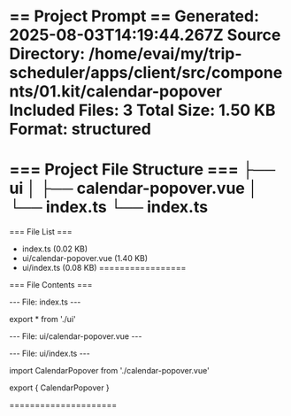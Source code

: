 == Project Prompt ==
Generated: 2025-08-03T14:19:44.267Z
Source Directory: /home/evai/my/trip-scheduler/apps/client/src/components/01.kit/calendar-popover
Included Files: 3
Total Size: 1.50 KB
Format: structured
====================

=== Project File Structure ===
├── ui
│   ├── calendar-popover.vue
│   └── index.ts
└── index.ts
============================

=== File List ===
- index.ts (0.02 KB)
- ui/calendar-popover.vue (1.40 KB)
- ui/index.ts (0.08 KB)
=================

=== File Contents ===

--- File: index.ts ---

export * from './ui'

--- File: ui/calendar-popover.vue ---

<script lang="ts" setup>
import type { DateValue } from 'reka-ui'
import {
  PopoverContent,
  PopoverPortal,
  PopoverRoot,
  PopoverTrigger,
} from 'reka-ui'
import { Calendar } from '~/components/01.kit/calendar'

defineProps<{
  placeholder?: string
}>()

const model = defineModel<DateValue>({ required: true })
</script>

<template>
  <PopoverRoot>
    <PopoverTrigger
      as-child
      class="date-picker-trigger"
    >
      <slot />
    </PopoverTrigger>
    <PopoverPortal>
      <PopoverContent
        side="bottom"
        align="start"
        class="date-picker-content"
        :avoid-collisions="true"
        :collision-padding="4"
      >
        <Calendar v-model="model" />
      </PopoverContent>
    </PopoverPortal>
  </PopoverRoot>
</template>

<style scoped lang="scss">
:deep(.date-picker-content) {
  border-radius: 8px;
  animation-duration: 0.6s;
  animation-timing-function: cubic-bezier(0.16, 1, 0.3, 1);
  margin-top: 8px;

  &[data-side='top'] {
    animation-name: slideUp;
  }
  &[data-side='bottom'] {
    animation-name: slideDown;
  }
}
.date-picker-trigger {
  cursor: pointer;
}
</style>

<style>
@keyframes slideDown {
  from {
    opacity: 0;
    transform: translateY(-10px);
  }
  to {
    opacity: 1;
    transform: translateY(0);
  }
}

@keyframes slideUp {
  from {
    opacity: 0;
    transform: translateY(10px);
  }
  to {
    opacity: 1;
    transform: translateY(0);
  }
}
</style>

--- File: ui/index.ts ---

import CalendarPopover from './calendar-popover.vue'

export { CalendarPopover }

=====================
